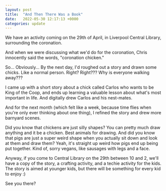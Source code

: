 ```yaml
---
layout: post
title:  "And Then There Was a Book"
date:   2022-05-30 12:17:13 +0000
categories: update
---
```

We have an activity coming on the 29th of April, in Liverpool Central Library, surrounding the coronation.

And when we were discussing what we'd do for the coronation, Chris innocently said the words, "coronation chicken."

So... Obviously... By the next day, I'd roughed out a story and drawn some chicks. Like a normal person. Right? Right??? Why is everyone walking away???

I came up with a short story about a chick called Carlos who wants to be King of the Coop, and ends up learning a valuable lesson about what's most important in life. And digitally drew Carlos and his nest-mates.

And for the next month (which felt like a week, because time flies when you're only ever thinking about one thing), I refined the story and drew more barnyard scenes.

Did you know that chickens are just silly shapes? You can pretty much draw anything and it be a chicken. Best animals for drawing. And did you know that pigs are just a super weird shape when you actually sit down and look at them and draw them? Yeah, it's straight up weird how pigs end up being put together. Kind of, sorry vegans, like sausages with legs and a face.

Anyway, if you come to Central Library on the 29th between 10 and 2, we'll have a copy of the story, a crafting activity, and a techie activity for the kids. The story is aimed at younger kids, but there will be something for every kid to enjoy :)

See you there?
